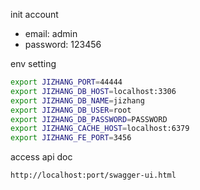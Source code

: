init account

- email: admin
- password: 123456

env setting

```bash
export JIZHANG_PORT=44444
export JIZHANG_DB_HOST=localhost:3306
export JIZHANG_DB_NAME=jizhang
export JIZHANG_DB_USER=root
export JIZHANG_DB_PASSWORD=PASSWORD
export JIZHANG_CACHE_HOST=localhost:6379
export JIZHANG_FE_PORT=3456
```

access api doc

`http://localhost:port/swagger-ui.html`